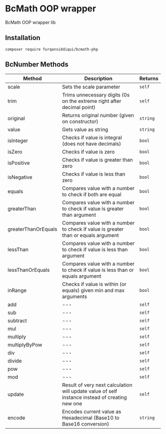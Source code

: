 # BcMath OOP wrapper

BcMath OOP wrapper lib

## Installation

`composer require furqansiddiqui/bcmath-php`

## BcNumber Methods

Method | Description | Returns
--- | --- | ---
scale | Sets the scale parameter | `self`
trim | Trims unnecessary digits (0s on the extreme right after decimal point) | `self`
original | Returns original number (given on constructor) | `string`
value | Gets value as string | `string`
isInteger | Checks if value is integral (does not have decimals) | `bool`
isZero | Checks if value is zero | `bool`
isPositive| Checks if value is greater than zero | `bool`
isNegative| Checks if value is less than zero | `bool`
equals | Compares value with a number to check if both are equal | `bool`
greaterThan | Compares value with a number to check if value is greater than argument | `bool`
greaterThanOrEquals | Compares value with a number to check if value is greater than or equals argument | `bool`
lessThan | Compares value with a number to check if value is less than argument | `bool`
lessThanOrEquals | Compares value with a number to check if value is less than or equals argument | `bool`
inRange |  Checks if value is within (or equals) given min and max arguments | `bool`
add | *---* | `self`
sub | *---* | `self`
subtract | *---* | `self`
mul | *---* | `self`
multiply | *---* | `self`
multiplyByPow | *---* | `self`
div | *---* | `self`
divide | *---* | `self`
pow | *---* | `self`
mod | *---* | `self`
update | Result of  very next calculation will update value of self instance instead of creating new one  | `self`
encode | Encodes current value as Hexadecimal (Base10 to Base16 conversion) | `string`